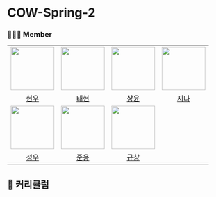 # COW-Spring-2

### 👩‍👧‍👦 Member

<center>
<table  width="100%">
  <tr>
    <td  align="center">
      <img  src="https://avatars.githubusercontent.com/u/61446702?v=4"  width="100px;"  alt=""/>
    </td>
    <td  align="center">
      <img  src="https://avatars.githubusercontent.com/u/68328998?v=4"  width="100px;"  alt=""/>
    </td>
    <td  align="center">
      <img  src="https://avatars.githubusercontent.com/u/120346721?v=4"  width="100px;"  alt=""/>
    </td>
    <td  align="center">
      <img  src="https://avatars.githubusercontent.com/u/108182934?v=4"  width="100px;"  alt=""/>
    </td>
  </tr>
  <tr>
    <td align="center">
        <a href="https://github.com/woowal">
            <div>현우</div>
        </a>
    </td>
    <td align="center">
        <a href="https://github.com/TaetaetaE01">
            <div>태현</div>
        </a>
    </td>
    <td align="center">
        <a href="https://github.com/0702Yoon">
            <div>상윤</div>
        </a>
    </td>
    <td align="center">
        <a href="https://github.com/orgs/COW-edu/people/jina4066">
            <div>지나</div>
        </a>
    </td>
  </tr>
    <tr>
    <td  align="center">
      <img  src="https://avatars.githubusercontent.com/u/97429550?v=4"  width="100px;"  alt=""/>
    </td>
    <td  align="center">
      <img  src="https://avatars.githubusercontent.com/u/103747580?v=4"  width="100px;"  alt=""/>
    </td>
    <td  align="center">
      <img  src="https://avatars.githubusercontent.com/u/132640569?v=4"  width="100px;"  alt=""/>
    </td>
  </tr>
  <tr>
    <td align="center">
        <a href="https://github.com/Erichong7">
            <div>정우</div>
        </a>
    </td>
    <td align="center">
        <a href="https://github.com/wambatcodeeee">
            <div>준용</div>
        </a>
    </td>
    <td align="center">
        <a href="https://github.com/gyuchangShim">
            <div>규창</div>
        </a>
    </td>
  </tr>
</table>
</center>

## 📖 커리큘럼

